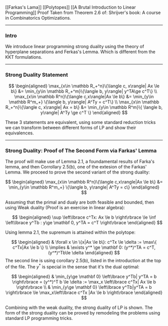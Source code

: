 [[Farkas's Lama]]
[[Polytopes]]
[[A Brutal Introduction to Linear Programming]]
Proof Taken from Theorem 2.6 of: Shrijver's book: A course in Combinatorics Optimizations. 


---
### **Intro**

We introduce linear programming strong duality using the theory of hyperplane separations and Ferkas's Lemma. Which is different from the KKT formulations.

---
### **Strong Duality Statement**

$$
\begin{aligned}
    \max_{x\in \mathbb R_+^n}\{\langle c, x\rangle| Ax \le b\} &= \min_{y\in \mathbb R_+^m}\{\langle b, y\rangle| y^TA\ge c^T\}
    \\
    \max_{x\in \mathbb R^n}\{\langle c,x\rangle|Ax \le b\}
    &=
    \min_{y\in \mathbb R^m_+} 
    \{\langle b, y\rangle| A^Ty = c^T\}
    \\
    \max_{x\in \mathbb R_+^n}\{\langle c, x\rangle| Ax = b\}
    &= \min_{y\in \mathbb R^m}\{
            \langle b, y\rangle| A^Ty \ge c^T
        \}
\end{aligned}
$$

These 3 statements are equivalent, using some standard reduction tricks we can transform between different forms of LP and show their equivalences. 

---
### **Strong Duality: Proof of The Second Form via Farkas' Lemma**

The proof will make use of Lemma 2.1, a foundamental results of Farka's lemma, and then Corrollary 2.5(b), one of the extesion of the Farkas' Lemma. We proceed to prove the second variant of the strong duality: 

$$
\begin{aligned}
    \max_{x\in \mathbb R^n}\{\langle c,x\rangle|Ax \le b\}
    &=
    \min_{y\in \mathbb R^m_+} 
    \{\langle b, y\rangle| A^Ty = c\}
\end{aligned}
$$

Assuming that the primal and dualy are both feasible and bounded, then using Weak duality (Proof is an exercise in linear algebra): 

$$
\begin{aligned}
    \sup \left\lbrace
        c^Tx: Ax \le b
    \right\rbrace \le 
    \inf \left\lbrace
        y^Tb : y\ge \mathbf 0, y^TA = c^T
    \right\rbrace
\end{aligned}
$$

Using lemma 2.1, the supremum is attained within the polytope: 

$$
\begin{aligned}
    & \forall x \in \{x|Ax \le b\}: c^Tx \le \delta := \max\{
            c^Tx|Ax \le b
        \}
    \\
    \implies & 
        \exists y^* \ge \mathbf 0: 
            (y^*)^TA = c^T, (y^*)^Tb\le \delta
\end{aligned}
$$
The second line is using corollary 2.5(b), listed in the introduction at the top of the file. The $y^*$ is special in the sense that it's the dual optimal: 

$$
\begin{aligned}
    & \min_{y\ge \mathbf 0}
    \left\lbrace
        y^Tb| y^TA = b
    \right\rbrace = (y^*)^T b \le \delta := \max_x \left\lbrace
        c^Tx| Ax \le b
    \right\rbrace
    \\
    & \min_{y\ge \mathbf 0}
    \left\lbrace
        y^Tb|y^TA = b
    \right\rbrace \le \max_x\left\lbrace
        c^Tx |Ax \le b
    \right\rbrace
\end{aligned}
$$

Combining with the weak duality, the strong duality of LP is shown. The form of the strong duality can be proved by remodeling the problems using standard LP programming tricks. 

